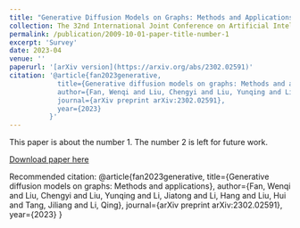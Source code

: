 ```yaml
---
title: "Generative Diffusion Models on Graphs: Methods and Applications"
collection: The 32nd International Joint Conference on Artificial Intelligence (IJCAI)
permalink: /publication/2009-10-01-paper-title-number-1
excerpt: 'Survey'
date: 2023-04
venue: ''
paperurl: '[arXiv version](https://arxiv.org/abs/2302.02591)'
citation: '@article{fan2023generative,
            title={Generative diffusion models on graphs: Methods and applications},
            author={Fan, Wenqi and Liu, Chengyi and Liu, Yunqing and Li, Jiatong and Li, Hang and Liu, Hui and Tang, Jiliang and Li, Qing},
            journal={arXiv preprint arXiv:2302.02591},
            year={2023}
          }'
---
```

This paper is about the number 1. The number 2 is left for future work.

[Download paper here](https://arxiv.org/abs/2302.02591)

Recommended citation: @article{fan2023generative,
                        title={Generative diffusion models on graphs: Methods and applications},
                        author={Fan, Wenqi and Liu, Chengyi and Liu, Yunqing and Li, Jiatong and Li, Hang and Liu, Hui and Tang, Jiliang and Li, Qing},
                        journal={arXiv preprint arXiv:2302.02591},
                        year={2023}
                      }
